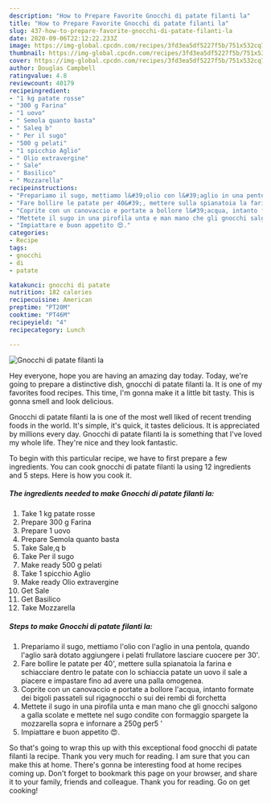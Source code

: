 ```yaml
---
description: "How to Prepare Favorite Gnocchi di patate filanti la"
title: "How to Prepare Favorite Gnocchi di patate filanti la"
slug: 437-how-to-prepare-favorite-gnocchi-di-patate-filanti-la
date: 2020-09-06T22:12:22.233Z
image: https://img-global.cpcdn.com/recipes/3fd3ea5df5227f5b/751x532cq70/gnocchi-di-patate-filanti-la-recipe-main-photo.jpg
thumbnail: https://img-global.cpcdn.com/recipes/3fd3ea5df5227f5b/751x532cq70/gnocchi-di-patate-filanti-la-recipe-main-photo.jpg
cover: https://img-global.cpcdn.com/recipes/3fd3ea5df5227f5b/751x532cq70/gnocchi-di-patate-filanti-la-recipe-main-photo.jpg
author: Douglas Campbell
ratingvalue: 4.8
reviewcount: 40179
recipeingredient:
- "1 kg patate rosse"
- "300 g Farina"
- "1 uovo"
- " Semola quanto basta"
- " Saleq b"
- " Per il sugo"
- "500 g pelati"
- "1 spicchio Aglio"
- " Olio extravergine"
- " Sale"
- " Basilico"
- " Mozzarella"
recipeinstructions:
- "Prepariamo il sugo, mettiamo l&#39;olio con l&#39;aglio in una pentola, quando l&#39;aglio sarà dotato aggiungere i pelati frullatore lasciare cuocere per 30&#39;."
- "Fare bollire le patate per 40&#39;, mettere sulla spianatoia la farina e schiacciare dentro le patate con lo schiaccia patate un uovo il sale a piacere e impastare fino ad avere una palla omogenea."
- "Coprite con un canovaccio e portate a bollore l&#39;acqua, intanto formate dei bigoli passateli sul rigagnocchi o sui dei rembi di forchetta"
- "Mettete il sugo in una pirofila unta e man mano che gli gnocchi salgono a galla scolate e mettete nel sugo condite con formaggio spargete la mozzarella sopra e infornare a 250g per5 &#39;"
- "Impiattare e buon appetito 😍."
categories:
- Recipe
tags:
- gnocchi
- di
- patate

katakunci: gnocchi di patate 
nutrition: 182 calories
recipecuisine: American
preptime: "PT20M"
cooktime: "PT46M"
recipeyield: "4"
recipecategory: Lunch

---
```



![Gnocchi di patate filanti la](https://img-global.cpcdn.com/recipes/3fd3ea5df5227f5b/751x532cq70/gnocchi-di-patate-filanti-la-recipe-main-photo.jpg)

Hey everyone, hope you are having an amazing day today. Today, we're going to prepare a distinctive dish, gnocchi di patate filanti la. It is one of my favorites food recipes. This time, I'm gonna make it a little bit tasty. This is gonna smell and look delicious.



Gnocchi di patate filanti la is one of the most well liked of recent trending foods in the world. It's simple, it's quick, it tastes delicious. It is appreciated by millions every day. Gnocchi di patate filanti la is something that I've loved my whole life. They're nice and they look fantastic.


To begin with this particular recipe, we have to first prepare a few ingredients. You can cook gnocchi di patate filanti la using 12 ingredients and 5 steps. Here is how you cook it.

<!--inarticleads1-->

##### The ingredients needed to make Gnocchi di patate filanti la:

1. Take 1 kg patate rosse
1. Prepare 300 g Farina
1. Prepare 1 uovo
1. Prepare  Semola quanto basta
1. Take  Sale,q b
1. Take  Per il sugo
1. Make ready 500 g pelati
1. Take 1 spicchio Aglio
1. Make ready  Olio extravergine
1. Get  Sale
1. Get  Basilico
1. Take  Mozzarella




<!--inarticleads2-->

##### Steps to make Gnocchi di patate filanti la:

1. Prepariamo il sugo, mettiamo l&#39;olio con l&#39;aglio in una pentola, quando l&#39;aglio sarà dotato aggiungere i pelati frullatore lasciare cuocere per 30&#39;.
1. Fare bollire le patate per 40&#39;, mettere sulla spianatoia la farina e schiacciare dentro le patate con lo schiaccia patate un uovo il sale a piacere e impastare fino ad avere una palla omogenea.
1. Coprite con un canovaccio e portate a bollore l&#39;acqua, intanto formate dei bigoli passateli sul rigagnocchi o sui dei rembi di forchetta
1. Mettete il sugo in una pirofila unta e man mano che gli gnocchi salgono a galla scolate e mettete nel sugo condite con formaggio spargete la mozzarella sopra e infornare a 250g per5 &#39;
1. Impiattare e buon appetito 😍.




So that's going to wrap this up with this exceptional food gnocchi di patate filanti la recipe. Thank you very much for reading. I am sure that you can make this at home. There's gonna be interesting food at home recipes coming up. Don't forget to bookmark this page on your browser, and share it to your family, friends and colleague. Thank you for reading. Go on get cooking!
